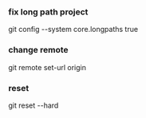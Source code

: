 ### fix long path project
git config --system core.longpaths true

### change remote
git remote set-url origin

### reset
git reset --hard 
